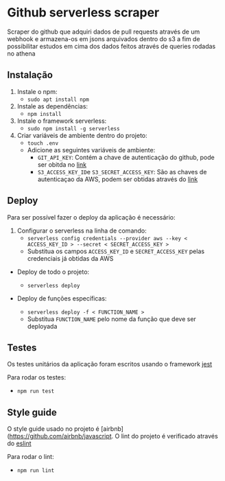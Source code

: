 # Github serverless scraper

Scraper do github que adquiri dados de pull requests através de um webhook e armazena-os em jsons arquivados dentro do s3 a fim de possibilitar estudos em cima dos dados feitos através de queries rodadas no athena

## Instalação

1. Instale o npm:
    * ```sudo apt install npm```
2. Instale as dependências:
    * ```npm install```
3. Instale o framework serverless:
    * ```sudo npm install -g serverless```
4. Criar variáveis de ambiente dentro do projeto:
    * ```touch .env```
    * Adicione as seguintes variáveis de ambiente:
        * `GIT_API_KEY`: Contém a chave de autenticação do github, pode ser obitda no [link](https://help.github.com/articles/creating-a-personal-access-token-for-the-command-line/)
        * `S3_ACCESS_KEY_ID`e `S3_SECRET_ACCESS_KEY`: São as chaves de autenticaçao da AWS, podem ser obtidas através do [link](https://aws.amazon.com/blogs/security/wheres-my-secret-access-key/)

## Deploy

Para ser possível fazer o deploy da aplicação é necessário:

1. Configurar o serverless na linha de comando:
    * ```serverless config credentials --provider aws --key < ACCESS_KEY_ID > --secret < SECRET_ACCESS_KEY >```
    * Substitua os campos `ACCESS_KEY_ID` e `SECRET_ACCESS_KEY` pelas credenciais já obtidas da AWS

* Deploy de todo o projeto:

  * ```serverless deploy```

* Deploy de funções específicas:
  * ```serverless deploy -f < FUNCTION_NAME >```
  * Substitua `FUNCTION_NAME` pelo nome da função que deve ser deployada

## Testes

  Os testes unitários da aplicação foram escritos usando o framework [jest](https://jestjs.io/)

  Para rodar os testes:
  * ```npm run test```

## Style guide

  O style guide usado no projeto é [airbnb](https://github.com/airbnb/javascript. O lint do projeto é verificado através do [eslint](https://eslint.org/)

  Para rodar o lint:
  * ```npm run lint```
  
